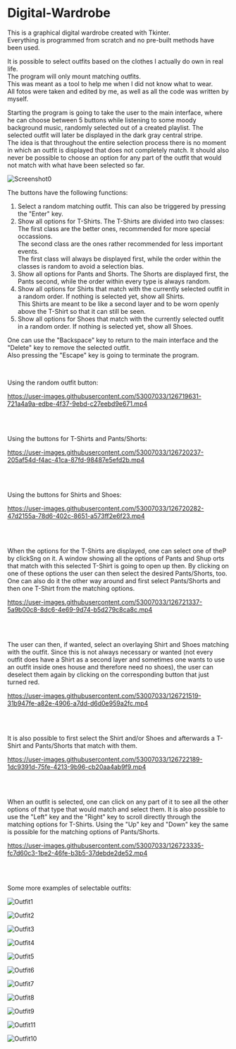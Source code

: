 # Digital-Wardrobe
<p>This is a graphical digital wardrobe created with Tkinter.<br>
Everything is programmed from scratch and no pre-built methods have been used.</p>

<p>It is possible to select outfits based on the clothes I actually do own in real life.<br>
The program will only mount matching outfits.<br>
This was meant as a tool to help me when I did not know what to wear.<br>
All fotos were taken and edited by me, as well as all the code was written by myself.</p>

<p>Starting the program is going to take the user to the main interface, where he can choose between 5 buttons while listening to some moody background music, randomly selected out of a created playlist. The selected outfit will later be displayed in the dark gray central stripe.<br>
The idea is that throughout the entire selection process there is no moment in which an outfit is displayed that does not completely match. It should also never be possible to choose an option for any part of the outfit that would not match with what have been selected so far.
</p>

![Screenshot0](https://user-images.githubusercontent.com/53007033/126713530-84b8373d-bb3f-40ce-b57c-6634ac3a1efc.jpg)

<p> The buttons have the following functions:

1. Select a random matching outfit. This can also be triggered by pressing the "Enter" key.
2. Show all options for T-Shirts. The T-Shirts are divided into two classes:<br> 
  The first class are the better ones, recommended for more special occassions.<br> 
  The second class are the ones rather recommended for less important events.<br>
  The first class will always be displayed first, while the order within the classes is random to avoid a selection bias.
3. Show all options for Pants and Shorts. The Shorts are displayed first, the Pants second, while the order within every type is always random.
4. Show all options for Shirts that match with the currently selected outfit in a random order. If nothing is selected yet, show all Shirts.<br>
  This Shirts are meant to be like a second layer and to be worn openly above the T-Shirt so that it can still be seen.
5. Show all options for Shoes that match with the currently selected outfit in a random order. If nothing is selected yet, show all Shoes.

One can use the "Backspace" key to return to the main interface and the "Delete" key to remove the selected outfit.<br>
Also pressing the "Escape" key is going to terminate the program.</p>
<br>

Using the random outfit button:

https://user-images.githubusercontent.com/53007033/126719631-721a4a9a-edbe-4f37-9ebd-c27eebd9e671.mp4

<br>
<br>
<p>Using the buttons for T-Shirts and Pants/Shorts:</p>

https://user-images.githubusercontent.com/53007033/126720237-205af54d-f4ac-41ca-87fd-98487e5efd2b.mp4

<br>
<br>
<p>Using the buttons for Shirts and Shoes:</p>

https://user-images.githubusercontent.com/53007033/126720282-47d2155a-78d6-402c-8651-a573ff2e6f23.mp4

<br>
<br>
<p> When the options for the T-Shirts are displayed, one can select one of theP by clickSng on it. 
  A window showing all the options of Pants and Shup orts that match with this selected T-Shirt is going to open up then.
  By clicking on one of these options the user can then select the desired Pants/Shorts, too.
  One can also do it the other way around and first select Pants/Shorts and then one T-Shirt from the matching options. </p>
  
https://user-images.githubusercontent.com/53007033/126721337-5a9b00c8-8dc6-4e69-9d74-b5d279c8ca8c.mp4

<br>
<br>
<p> The user can then, if wanted, select an overlaying Shirt and Shoes matching with the outfit.
  Since this is not always necessary or wanted (not every outfit does have a Shirt as a second layer and sometimes one wants to use an outfit inside ones house and therefore need no shoes), the user can deselect them again by clicking on the corresponding button that just turned red. </p>
  
https://user-images.githubusercontent.com/53007033/126721519-31b947fe-a82e-4906-a7dd-d6d0e959a2fc.mp4

<br>
<br>
<p> It is also possible to first select the Shirt and/or Shoes and afterwards a T-Shirt and Pants/Shorts that match with them. </p>

https://user-images.githubusercontent.com/53007033/126722189-1dc9391d-75fe-4213-9b96-cb20aa4ab9f9.mp4

<br>
<br>
<p> When an outfit is selected, one can click on any part of it to see all the other options of that type that would match and select them.
  It is also possible to use the "Left" key and the "Right" key to scroll directly through the matching options for T-Shirts.
  Using the "Up" key and "Down" key the same is possible for the matching options of Pants/Shorts. </p>
  
https://user-images.githubusercontent.com/53007033/126723335-fc7d60c3-1be2-46fe-b3b5-37debde2de52.mp4

<br>
<br>
<p>Some more examples of selectable outfits:</p>

![Outfit1](https://user-images.githubusercontent.com/53007033/126726732-af717979-074b-430a-ac10-f4198d3a1584.jpg)

![Outfit2](https://user-images.githubusercontent.com/53007033/126726736-ba498ebb-6c65-4fb3-b177-0568b3873fcc.jpg)

![Outfit3](https://user-images.githubusercontent.com/53007033/126726737-9bc74c2c-9c59-4b6f-a331-60613ba104e9.jpg)

![Outfit4](https://user-images.githubusercontent.com/53007033/126726743-a45640f9-0551-4a0a-8c4d-fe33310588f0.jpg)

![Outfit5](https://user-images.githubusercontent.com/53007033/126726750-78971e70-2f42-469d-a191-02f28184e462.jpg)

![Outfit6](https://user-images.githubusercontent.com/53007033/126726756-1b6a7970-91f0-442c-a383-72b819f26b80.jpg)

![Outfit7](https://user-images.githubusercontent.com/53007033/126726773-8582bd5e-00c5-4dbb-a4a9-99e36b11959e.jpg)

![Outfit8](https://user-images.githubusercontent.com/53007033/126726780-a5adf8b2-da7e-4271-b66e-6fe5592faf1a.jpg)

![Outfit9](https://user-images.githubusercontent.com/53007033/126726785-fc03f27a-446f-46b7-a51a-4af321f11c62.jpg)

![Outfit11](https://user-images.githubusercontent.com/53007033/126726796-75a88217-768d-4d63-877b-cbdba4413d2f.jpg)

![Outfit10](https://user-images.githubusercontent.com/53007033/126726791-283bed9c-aa7a-487e-a3ac-1559bfedf1d5.jpg)
